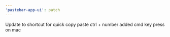 ```yaml
---
'pastebar-app-ui': patch
---
```


Update to shortcut for quick copy paste ctrl + number added cmd key press on mac
